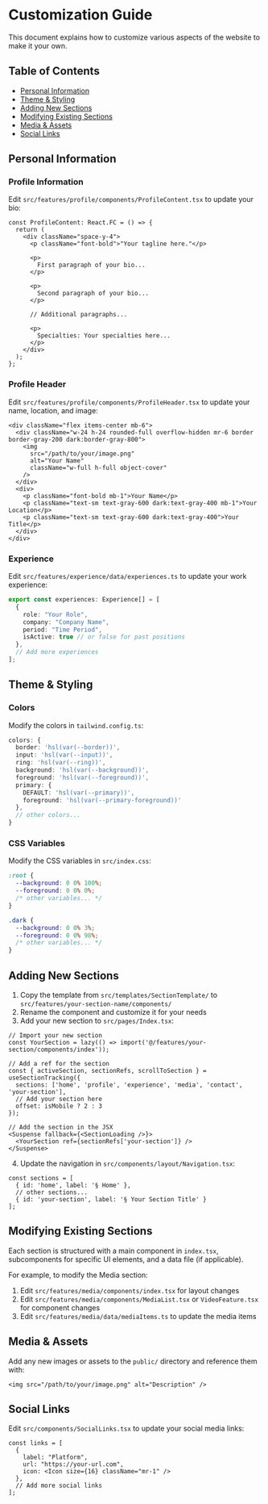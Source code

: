 # Customization Guide

This document explains how to customize various aspects of the website to make it your own.

## Table of Contents

- [Personal Information](#personal-information)
- [Theme & Styling](#theme--styling)
- [Adding New Sections](#adding-new-sections)
- [Modifying Existing Sections](#modifying-existing-sections)
- [Media & Assets](#media--assets)
- [Social Links](#social-links)

## Personal Information

### Profile Information

Edit `src/features/profile/components/ProfileContent.tsx` to update your bio:

```tsx
const ProfileContent: React.FC = () => {
  return (
    <div className="space-y-4">
      <p className="font-bold">"Your tagline here."</p>
      
      <p>
        First paragraph of your bio...
      </p>
      
      <p>
        Second paragraph of your bio...
      </p>
      
      // Additional paragraphs...
      
      <p>
        Specialties: Your specialties here...
      </p>
    </div>
  );
};
```

### Profile Header

Edit `src/features/profile/components/ProfileHeader.tsx` to update your name, location, and image:

```tsx
<div className="flex items-center mb-6">
  <div className="w-24 h-24 rounded-full overflow-hidden mr-6 border border-gray-200 dark:border-gray-800">
    <img 
      src="/path/to/your/image.png" 
      alt="Your Name" 
      className="w-full h-full object-cover"
    />
  </div>
  <div>
    <p className="font-bold mb-1">Your Name</p>
    <p className="text-sm text-gray-600 dark:text-gray-400 mb-1">Your Location</p>
    <p className="text-sm text-gray-600 dark:text-gray-400">Your Title</p>
  </div>
</div>
```

### Experience

Edit `src/features/experience/data/experiences.ts` to update your work experience:

```ts
export const experiences: Experience[] = [
  {
    role: "Your Role",
    company: "Company Name",
    period: "Time Period",
    isActive: true // or false for past positions
  },
  // Add more experiences
];
```

## Theme & Styling

### Colors

Modify the colors in `tailwind.config.ts`:

```ts
colors: {
  border: 'hsl(var(--border))',
  input: 'hsl(var(--input))',
  ring: 'hsl(var(--ring))',
  background: 'hsl(var(--background))',
  foreground: 'hsl(var(--foreground))',
  primary: {
    DEFAULT: 'hsl(var(--primary))',
    foreground: 'hsl(var(--primary-foreground))'
  },
  // other colors...
}
```

### CSS Variables

Modify the CSS variables in `src/index.css`:

```css
:root {
  --background: 0 0% 100%;
  --foreground: 0 0% 0%;
  /* other variables... */
}

.dark {
  --background: 0 0% 3%;
  --foreground: 0 0% 98%;
  /* other variables... */
}
```

## Adding New Sections

1. Copy the template from `src/templates/SectionTemplate/` to `src/features/your-section-name/components/`
2. Rename the component and customize it for your needs
3. Add your new section to `src/pages/Index.tsx`:

```tsx
// Import your new section
const YourSection = lazy(() => import('@/features/your-section/components/index'));

// Add a ref for the section
const { activeSection, sectionRefs, scrollToSection } = useSectionTracking({ 
  sections: ['home', 'profile', 'experience', 'media', 'contact', 'your-section'], 
  // Add your section here
  offset: isMobile ? 2 : 3
});

// Add the section in the JSX
<Suspense fallback={<SectionLoading />}>
  <YourSection ref={sectionRefs['your-section']} />
</Suspense>
```

4. Update the navigation in `src/components/layout/Navigation.tsx`:

```tsx
const sections = [
  { id: 'home', label: '§ Home' },
  // other sections...
  { id: 'your-section', label: '§ Your Section Title' }
];
```

## Modifying Existing Sections

Each section is structured with a main component in `index.tsx`, subcomponents for specific UI elements, and a data file (if applicable).

For example, to modify the Media section:

1. Edit `src/features/media/components/index.tsx` for layout changes
2. Edit `src/features/media/components/MediaList.tsx` or `VideoFeature.tsx` for component changes
3. Edit `src/features/media/data/mediaItems.ts` to update the media items

## Media & Assets

Add any new images or assets to the `public/` directory and reference them with:

```tsx
<img src="/path/to/your/image.png" alt="Description" />
```

## Social Links

Edit `src/components/SocialLinks.tsx` to update your social media links:

```tsx
const links = [
  { 
    label: "Platform", 
    url: "https://your-url.com",
    icon: <Icon size={16} className="mr-1" />
  },
  // Add more social links
];
```
